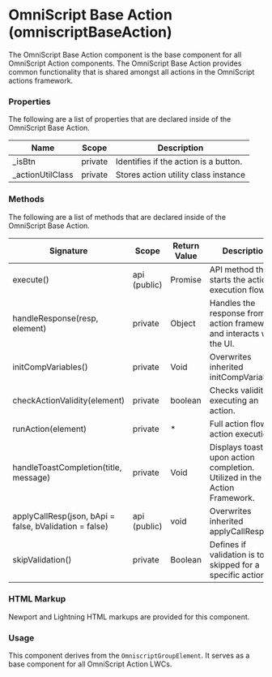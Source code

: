 # OmniScript Base Action (omniscriptBaseAction)

The OmniScript Base Action component is the base component for all OmniScript Action components. The OmniScript Base Action provides common functionality that is shared amongst all actions in the OmniScript actions framework.

### Properties

The following are a list of properties that are declared inside of the OmniScript Base Action.

| Name              | Scope   | Description                           |
| ----------------- | ------- | ------------------------------------- |
| \_isBtn           | private | Identifies if the action is a button. |
| \_actionUtilClass | private | Stores action utility class instance  |

### Methods

The following are a list of methods that are declared inside of the OmniScript Base Action.

| Signature                                              | Scope        | Return Value | Description                                                               |
| ------------------------------------------------------ | ------------ | ------------ | ------------------------------------------------------------------------- |
| execute()                                              | api (public) | Promise      | API method that starts the action execution flow.                         |
| handleResponse(resp, element)                          | private      | Object       | Handles the response from the action framework and interacts with the UI. |
| initCompVariables()                                    | private      | Void         | Overwrites inherited initCompVariables.                                   |
| checkActionValidity(element)                           | private      | boolean      | Checks validity for executing an action.                                  |
| runAction(element)                                     | private      | \*           | Full action flow for action execution.                                    |
| handleToastCompletion(title, message)                  | private      | Void         | Displays toasts upon action completion. Utilized in the Action Framework. |
| applyCallResp(json, bApi = false, bValidation = false) | api (public) | void         | Overwrites inherited applyCallResp.                                       |
| skipValidation()                                       | private      | Boolean      | Defines if validation is to be skipped for a specific action.             |

### HTML Markup

Newport and Lightning HTML markups are provided for this component.

### Usage

This component derives from the `OmniscriptGroupElement`. It serves as a base component for all OmniScript Action LWCs.
